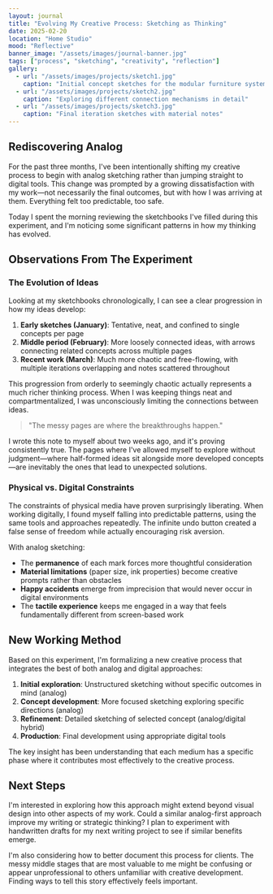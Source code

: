 ```yaml
---
layout: journal
title: "Evolving My Creative Process: Sketching as Thinking"
date: 2025-02-20
location: "Home Studio"
mood: "Reflective"
banner_image: "/assets/images/journal-banner.jpg"
tags: ["process", "sketching", "creativity", "reflection"]
gallery:
  - url: "/assets/images/projects/sketch1.jpg"
    caption: "Initial concept sketches for the modular furniture system"
  - url: "/assets/images/projects/sketch2.jpg"
    caption: "Exploring different connection mechanisms in detail"
  - url: "/assets/images/projects/sketch3.jpg"
    caption: "Final iteration sketches with material notes"
---
```


## Rediscovering Analog

For the past three months, I've been intentionally shifting my creative process to begin with analog sketching rather than jumping straight to digital tools. This change was prompted by a growing dissatisfaction with my work—not necessarily the final outcomes, but with how I was arriving at them. Everything felt too predictable, too safe.

Today I spent the morning reviewing the sketchbooks I've filled during this experiment, and I'm noticing some significant patterns in how my thinking has evolved.

## Observations From The Experiment

### The Evolution of Ideas

Looking at my sketchbooks chronologically, I can see a clear progression in how my ideas develop:

1. **Early sketches (January)**: Tentative, neat, and confined to single concepts per page
2. **Middle period (February)**: More loosely connected ideas, with arrows connecting related concepts across multiple pages
3. **Recent work (March)**: Much more chaotic and free-flowing, with multiple iterations overlapping and notes scattered throughout

This progression from orderly to seemingly chaotic actually represents a much richer thinking process. When I was keeping things neat and compartmentalized, I was unconsciously limiting the connections between ideas.

> "The messy pages are where the breakthroughs happen."

I wrote this note to myself about two weeks ago, and it's proving consistently true. The pages where I've allowed myself to explore without judgment—where half-formed ideas sit alongside more developed concepts—are inevitably the ones that lead to unexpected solutions.

### Physical vs. Digital Constraints

The constraints of physical media have proven surprisingly liberating. When working digitally, I found myself falling into predictable patterns, using the same tools and approaches repeatedly. The infinite undo button created a false sense of freedom while actually encouraging risk aversion.

With analog sketching:

- The **permanence** of each mark forces more thoughtful consideration
- **Material limitations** (paper size, ink properties) become creative prompts rather than obstacles
- **Happy accidents** emerge from imprecision that would never occur in digital environments
- The **tactile experience** keeps me engaged in a way that feels fundamentally different from screen-based work

## New Working Method

Based on this experiment, I'm formalizing a new creative process that integrates the best of both analog and digital approaches:

1. **Initial exploration**: Unstructured sketching without specific outcomes in mind (analog)
2. **Concept development**: More focused sketching exploring specific directions (analog)
3. **Refinement**: Detailed sketching of selected concept (analog/digital hybrid)
4. **Production**: Final development using appropriate digital tools

The key insight has been understanding that each medium has a specific phase where it contributes most effectively to the creative process.

## Next Steps

I'm interested in exploring how this approach might extend beyond visual design into other aspects of my work. Could a similar analog-first approach improve my writing or strategic thinking? I plan to experiment with handwritten drafts for my next writing project to see if similar benefits emerge.

I'm also considering how to better document this process for clients. The messy middle stages that are most valuable to me might be confusing or appear unprofessional to others unfamiliar with creative development. Finding ways to tell this story effectively feels important.
